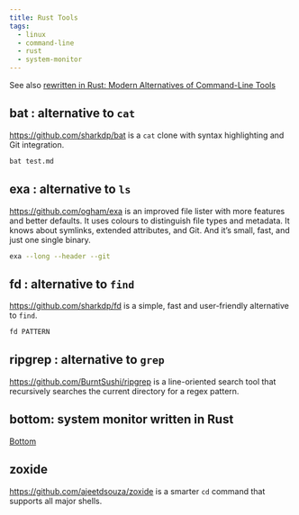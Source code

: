 ```yaml
---
title: Rust Tools
tags:
  - linux
  - command-line
  - rust
  - system-monitor
---
```


See also [rewritten in Rust: Modern Alternatives of Command-Line Tools](https://zaiste.net/posts/shell-commands-rust/)

## bat : alternative to `cat`

https://github.com/sharkdp/bat is a `cat` clone with syntax highlighting and Git integration.

```sh
bat test.md
```

## exa : alternative to `ls`

https://github.com/ogham/exa is an improved file lister with more features and better defaults. It uses colours to distinguish file types and metadata. It knows about symlinks, extended attributes, and Git. And it’s small, fast, and just one single binary.

```sh
exa --long --header --git
```

## fd : alternative to `find`

https://github.com/sharkdp/fd is a simple, fast and user-friendly alternative to `find`.

```sh
fd PATTERN
```

## ripgrep : alternative to `grep`

https://github.com/BurntSushi/ripgrep is a line-oriented search tool that recursively searches the current directory for a regex pattern.

## bottom: system monitor written in Rust

[Bottom](../linux/apps/command-line/sysmon.md#bottom)

## zoxide

https://github.com/ajeetdsouza/zoxide is a smarter `cd` command that supports all major shells.
